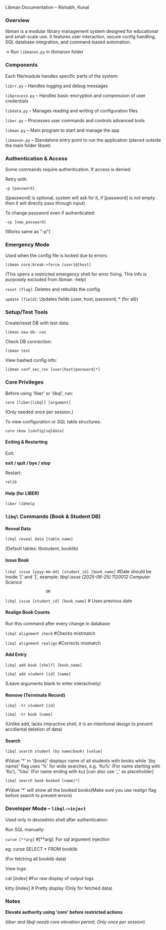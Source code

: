 Libman Documentation – Rishabh, Kunal

### Overview

libman is a modular library management system designed for educational and small-scale use. It features user interaction, secure config handling, SQL database integration, and command-based automation.

-> Run `libmanon.py` in libmanon folder

### Components

Each file/module handles specific parts of the system:

 `librr.py` – Handles logging and debug messages
 
 `libprocess.py` – Handles basic encryption and compression of user credentials
 
 `libdata.py` – Manages reading and writing of configuration files
 
 `liber.py` – Processes user commands and controls advanced tools
 
 `libman.py` – Main program to start and manage the app
 
 `libmanon.py` – Standalone entry point to run the application (placed outside the main folder libset)

### Authentication & Access

Some commands require authentication. If access is denied:

 Retry with:

  `-p [password]`
  
  ([password] is optional, system will ask for it, if [password] is not empty then it will directly pass through input)

 To change password even if authenticated:

  `-cp [new_password]`
  
  (Works same as "-p")

### Emergency Mode

Used when the config file is locked due to errors:

`libman core:break->force [user]@[host]`

(This opens a restricted emergency shell for error fixing. This info is purposely excluded from libman -help)

 `reset [flag]`: Deletes and rebuilds the config
 
 `update [field]`: Updates fields (user, host, password, * (for all))

### Setup/Test Tools

Create/reset DB with test data:

  `libman new-db-->on`

Check DB connection:

  `libman test`

View hashed config info:


  `libman conf_sec_rev [user|host|password|*]`


### Core Privileges

Before using 'liber' or 'libql', run:

`core [liber|libql] [argument]`

(Only needed once per session.)

To view configuration or SQL table structures:

`core show [config|sqldata]`

#### Exiting & Restarting

Exit:

  **exit / quit / bye / stop**

Restart:

  `relib`

#### Help (for LIBER)

`liber libhelp`


### `libql` Commands (Book & Student DB)

#### Reveal Data

`libql reveal data [table_name]`

(Default tables: libstudent, booklib)

#### Issue Book

`libql issue [yyyy-mm-dd] [student_id] [book_name]` #Date should be inside '[' and ']', example: *libql issue [2025-06-25] 1120012 Computer Science*

                      OR
                       
`libql issue [student_id] [book_name]`  # Uses previous date

#### Realign Book Counts

Run this command after every change in database

`libql alignment check` #Checks mistmatch

`libql alignment realign` #Corrects mismatch

#### Add Entry

`libql add book [shelf] [book_name]`

`libql add student [id] [name]`

(Leave arguments blank to enter interactively)

#### Remove (Terminate Record)

`libql -tr student [id]`

`libql -tr book [name]`

(Unlike add, lacks interactive shell, it is an intentional design to prevent accdiental deletion of data)

#### Search

`libql search student (by name|book) [value]`

#Value '*' in '(book)' displays name of all students with books while '(by name)' flag uses '%' for wide searches, e.g. 'Ku%' (For name starting with 'Ku'), '%ku' (For name ending with ku) [can also use '_' as placeholder]

`libql search book booked [name|*]`

#Value '*' will show all the booked books(Make sure you use realign flag before search to prevent errors)


### Developer Mode – `libql->inject`

Used only in dev/admin shell after authentication:

 Run SQL manually:

 `curse [**arg]` #[**arg]: For sql argument injection
 
  eg: curse SELECT * FROM booklib
  
  (For fetching all booklib data)
  
 View logs:

  cat [index] #For raw display of output logs
  
  kitty [index]  # Pretty display (Only for fetched data)

### Notes

  **Elevate authority using 'core' before restricted actions**
  
 (*liber and libql needs core elevation permit; Only once per session*)
